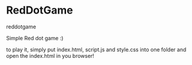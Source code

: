 # RedDotGame
reddotgame


Simple Red dot game :)


to play it, simply put index.html, script.js and style.css into one folder and open the index.html in you browser!
